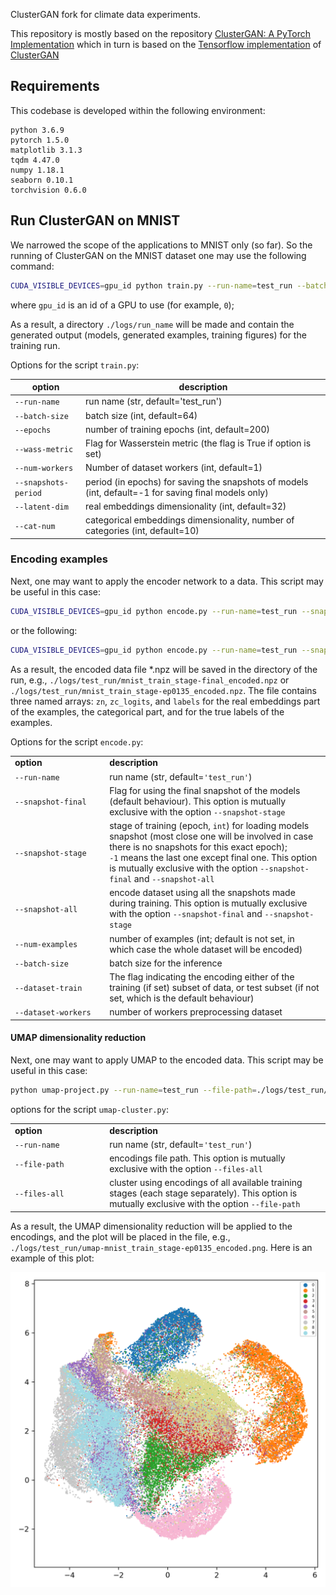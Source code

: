 ClusterGAN fork for climate data experiments.

This repository is mostly based on the repository [ClusterGAN: A PyTorch Implementation](https://github.com/zhampel/clusterGAN) which in turn is based on the [Tensorflow implementation](https://github.com/sudiptodip15/ClusterGAN) of [ClusterGAN](https://arxiv.org/abs/1809.03627)




## Requirements

This codebase is developed within the following environment:
```
python 3.6.9
pytorch 1.5.0
matplotlib 3.1.3
tqdm 4.47.0
numpy 1.18.1
seaborn 0.10.1
torchvision 0.6.0
```



## Run ClusterGAN on MNIST

We narrowed the scope of the applications to MNIST only (so far). So the running of ClusterGAN on the MNIST dataset one may use the following command:
```bash
CUDA_VISIBLE_DEVICES=gpu_id python train.py --run-name=test_run --batch-size=64 --epochs=500 --num-workers=16 --snapshots-period=15 --latent-dim=32 --cat-num=10
```
where `gpu_id` is an id of a GPU to use (for example, `0`);

As a result, a directory `./logs/run_name` will be made and contain the generated output (models, generated examples, training figures) for the training run.

Options for the script `train.py`:


|  option      |  description       |
|--------------|--------------------|
|`--run-name`  | run name (str, default='test_run')|
|`--batch-size`| batch size (int, default=64)|
|`--epochs` | number of training epochs (int, default=200)|
|`--wass-metric` | Flag for Wasserstein metric (the flag is True if option is set)|
|`--num-workers` | Number of dataset workers (int, default=1)|
|`--snapshots-period` | period (in epochs) for saving the snapshots of models (int, default=-1 for saving final models only)|
|`--latent-dim` | real embeddings dimensionality (int, default=32)|
|`--cat-num` | categorical embeddings dimensionality, number of categories (int, default=10)|



### Encoding examples

Next, one may want to apply the encoder network to a data. This script may be useful in this case:

```bash
CUDA_VISIBLE_DEVICES=gpu_id python encode.py --run-name=test_run --snapshot-final --num-examples=60000 --batch-size=512 --dataset-train --dataset-workers=16
```

or the following:
```bash
CUDA_VISIBLE_DEVICES=gpu_id python encode.py --run-name=test_run --snapshot-stage=100 --batch-size=512 --dataset-workers=16
```

As a result, the encoded data file *.npz will be saved in the directory of the run, e.g., `./logs/test_run/mnist_train_stage-final_encoded.npz` or `./logs/test_run/mnist_train_stage-ep0135_encoded.npz`. The file contains three named arrays: `zn`, `zc_logits`, and `labels`  for the real embeddings part of the examples, the categorical part, and for the true labels of the examples.

Options for the script `encode.py`:

<table width="100%">
  <tr>
    <td width="30%"><b>option</b></td>
    <td><b>description</b></td>
  </tr>
  <tr>
    <td><code>--run-name</code></td>
    <td>run name (str, default=<code>'test_run'</code>)</td>
  </tr>
  <tr>
    <td><code>--snapshot-final</code></td>
    <td>Flag for using the final snapshot of the models (default behaviour). This option is mutually exclusive with the option <code>--snapshot-stage</code></td>
  </tr>
  <tr>
    <td><code>--snapshot-stage</code></td>
    <td>stage of training (epoch, <code>int</code>) for loading models snapshot (most close one will be involved in case there is no snapshots for this exact epoch);<br /><code>-1</code> means the last one except final one. This option is mutually exclusive with the option <code>--snapshot-final</code> and <code>--snapshot-all</code> </td>
  </tr>
  <tr>
    <td><code>--snapshot-all</code></td>
    <td>encode dataset using all the snapshots made during training. This option is mutually exclusive with the option <code>--snapshot-final</code> and <code>--snapshot-stage</code></td>
  </tr>
  <tr>
    <td><code>--num-examples</code></td>
    <td>number of examples (int; default is not set, in which case the whole dataset will be encoded)</td>
  </tr>
  <tr>
    <td><code>--batch-size</code></td>
    <td>batch size for the inference</td>
  </tr>
  <tr>
    <td><code>--dataset-train</code></td>
    <td>The flag indicating the encoding either of the training (if set) subset of data, or test subset (if not set, which is the default behaviour)</td>
  </tr>
  <tr>
    <td><code>--dataset-workers</code></td>
    <td>number of workers preprocessing dataset</td>
  </tr>
</table>




#### UMAP dimensionality reduction

Next, one may want to apply UMAP to the encoded data. This script may be useful in this case:

```bash
python umap-project.py --run-name=test_run --file-path=./logs/test_run/mnist_train_stage-ep0135_encoded.npz
```

options for the script `umap-cluster.py`:

<table width="100%">
  <tr>
    <td width="30%"><b>option</b></td>
    <td><b>description</b></td>
  </tr>
  <tr>
    <td><code>--run-name</code></td>
    <td>run name (str, default=<code>'test_run'</code>)</td>
  </tr>
  <tr>
    <td><code>--file-path</code></td>
    <td>encodings file path. This option is mutually exclusive with the option <code>--files-all</code></td>
  </tr>
  <tr>
    <td><code>--files-all</code></td>
    <td>cluster using encodings of all available training stages (each stage separately). This option is mutually exclusive with the option <code>--file-path</code></td>
  </tr>
</table>


As a result, the UMAP dimensionality reduction will be applied to the encodings, and the plot will be placed in the file, e.g., `./logs/test_run/umap-mnist_train_stage-ep0135_encoded.png`. Here is an example of this plot:

<img src='./docs/umap-mnist_train_stage-final_encoded.png'></img>